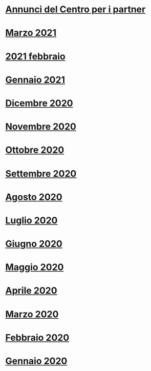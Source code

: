 # [Annunci del Centro per i partner](index.md)
# [Marzo 2021](2021-march.md)
# [2021 febbraio](2021-february.md)
# [Gennaio 2021](2021-january.md)
# [Dicembre 2020](2020-december.md)
# [Novembre 2020](2020-november.md)
# [Ottobre 2020](2020-october.md)
# [Settembre 2020](2020-september.md)
# [Agosto 2020](2020-august.md)
# [Luglio 2020](2020-july.md)
# [Giugno 2020](2020-june.md)
# [Maggio 2020](2020-may.md)
# [Aprile 2020](2020-april.md)
# [Marzo 2020](2020-march.md)
# [Febbraio 2020](2020-february.md)
# [Gennaio 2020](2020-january.md)
